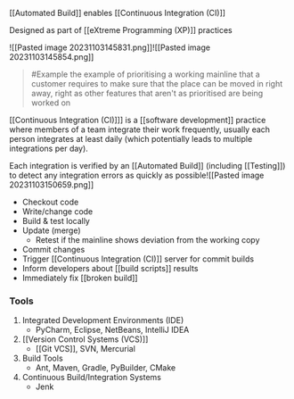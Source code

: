 [[Automated Build]] enables [[Continuous Integration (CI)]]

Designed as part of [[eXtreme Programming (XP)]] practices

![[Pasted image 20231103145831.png]]![[Pasted image 20231103145854.png]]
>	#Example 
>	the example of prioritising a working mainline that a customer requires to make sure that the place can be moved in right away, right as other features that aren't as prioritised are being worked on

[[Continuous Integration (CI)]]] is a [[software development]] practice where members of a team integrate their work frequently, usually each person integrates at least daily (which potentially leads to multiple integrations per day).

Each integration is verified by an [[Automated Build]] (including [[Testing]]) to detect any integration errors as quickly as possible![[Pasted image 20231103150659.png]]
- Checkout code
- Write/change code
- Build & test locally
- Update (merge)
	- Retest if the mainline shows deviation from the working copy
- Commit changes
- Trigger [[Continuous Integration (CI)]] server for commit builds
- Inform developers about [[build scripts]] results
- Immediately fix [[broken build]]

### Tools
1. Integrated Development Environments (IDE)
	- PyCharm, Eclipse, NetBeans, IntelliJ IDEA
2. [[Version Control Systems (VCS)]]
	- [[Git VCS]], SVN, Mercurial
3. Build Tools
	- Ant, Maven, Gradle, PyBuilder, CMake
4. Continuous Build/Integration Systems
	- Jenk